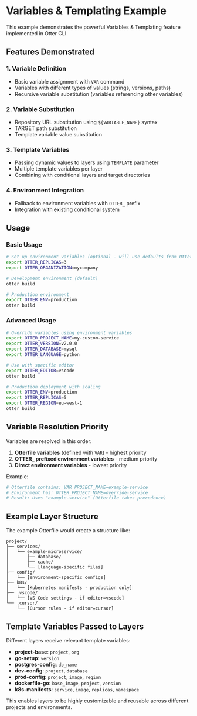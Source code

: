 # Variables & Templating Example

This example demonstrates the powerful Variables & Templating feature implemented in Otter CLI.

## Features Demonstrated

### 1. Variable Definition

- Basic variable assignment with `VAR` command
- Variables with different types of values (strings, versions, paths)
- Recursive variable substitution (variables referencing other variables)

### 2. Variable Substitution

- Repository URL substitution using `${VARIABLE_NAME}` syntax
- TARGET path substitution
- Template variable value substitution

### 3. Template Variables

- Passing dynamic values to layers using `TEMPLATE` parameter
- Multiple template variables per layer
- Combining with conditional layers and target directories

### 4. Environment Integration

- Fallback to environment variables with `OTTER_` prefix
- Integration with existing conditional system

## Usage

### Basic Usage

```bash
# Set up environment variables (optional - will use defaults from Otterfile)
export OTTER_REPLICAS=3
export OTTER_ORGANIZATION=mycompany

# Development environment (default)
otter build

# Production environment
export OTTER_ENV=production
otter build
```

### Advanced Usage

```bash
# Override variables using environment variables
export OTTER_PROJECT_NAME=my-custom-service
export OTTER_VERSION=v2.0.0
export OTTER_DATABASE=mysql
export OTTER_LANGUAGE=python

# Use with specific editor
export OTTER_EDITOR=vscode
otter build

# Production deployment with scaling
export OTTER_ENV=production
export OTTER_REPLICAS=5
export OTTER_REGION=eu-west-1
otter build
```

## Variable Resolution Priority

Variables are resolved in this order:

1. **Otterfile variables** (defined with `VAR`) - highest priority
2. **OTTER\_ prefixed environment variables** - medium priority
3. **Direct environment variables** - lowest priority

Example:

```bash
# Otterfile contains: VAR PROJECT_NAME=example-service
# Environment has: OTTER_PROJECT_NAME=override-service
# Result: Uses "example-service" (Otterfile takes precedence)
```

## Example Layer Structure

The example Otterfile would create a structure like:

```
project/
├── services/
│   └── example-microservice/
│       ├── database/
│       ├── cache/
│       └── [language-specific files]
├── config/
│   └── [environment-specific configs]
├── k8s/
│   └── [Kubernetes manifests - production only]
├── .vscode/
│   └── [VS Code settings - if editor=vscode]
└── .cursor/
    └── [Cursor rules - if editor=cursor]
```

## Template Variables Passed to Layers

Different layers receive relevant template variables:

- **project-base**: `project`, `org`
- **go-setup**: `version`
- **postgres-config**: `db_name`
- **dev-config**: `project`, `database`
- **prod-config**: `project`, `image`, `region`
- **dockerfile-go**: `base_image`, `project`, `version`
- **k8s-manifests**: `service`, `image`, `replicas`, `namespace`

This enables layers to be highly customizable and reusable across different projects and environments.
